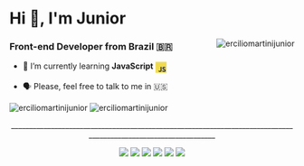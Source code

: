 <h1>Hi 👋, I'm Junior</h1>

<p><img align="right" src="https://github-readme-stats.vercel.app/api/top-langs?username=erciliomartinijunior&show_icons=true&bg_color=ffffff&locale=en&layout=compact" alt="erciliomartinijunior" /></p>

<h3>Front-end Developer from Brazil 🇧🇷</h3>

- 🌱 I’m currently learning **JavaScript** <img align="center" src="https://raw.githubusercontent.com/devicons/devicon/master/icons/javascript/javascript-original.svg" alt="javascript" width="20" height="20"/>

- 🗣️ Please, feel free to talk to me in 🇺🇸 

<img align="center" src="https://github-readme-stats.vercel.app/api?username=erciliomartinijunior&show_icons=true&bg_color=ffffff&locale=en" alt="erciliomartinijunior"/>
<img align="center" src="https://github-readme-streak-stats.herokuapp.com/?user=erciliomartinijunior&" alt="erciliomartinijunior"/>

<p align="center">_________________________________________________________________________________________________________________<p/>

<p align="center" float:"left">
<img src="https://img.shields.io/badge/JavaScript-F7DF1E?style=for-the-badge&logo=javascript&logoColor=black"/>
<img src="https://img.shields.io/badge/HTML5-E34F26?style=for-the-badge&logo=html5&logoColor=white"/>
<img src="https://img.shields.io/badge/CSS3-1572B6?style=for-the-badge&logo=css3&logoColor=white"/>
<img src="https://img.shields.io/badge/GIT-E44C30?style=for-the-badge&logo=git&logoColor=white"/>
<img src="https://img.shields.io/badge/GitHub-100000?style=for-the-badge&logo=github&logoColor=white"/>
<img src="https://img.shields.io/badge/Visual_Studio_Code-0078D4?style=for-the-badge&logo=visual%20studio%20code&logoColor=white"/>
</p>
